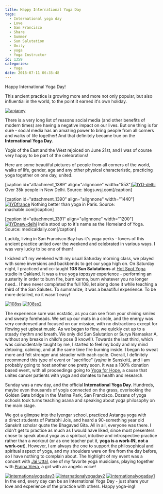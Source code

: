 ```yaml
---
title: Happy International Yoga Day
tags:
  - International yoga day
  - Love
  - San Francisco
  - Share
  - Summer
  - Sun Salutation
  - Unity
  - yoga
  - Yoga Instructor
id: 1359
categories:
  - Yoga
date: 2015-07-11 06:35:48
---
```


Happy International Yoga Day!

This ancient practice is growing more and more not only popular, but also influential in the world, to the point it earned it's own holiday.

[![anjaney](http://girlintheraw.com/wp-content/uploads/2015/06/anjaney.jpg)](http://girlintheraw.com/wp-content/uploads/2015/06/anjaney.jpg)

There is a very long list of reasons social media (and other benefits of modern times) are having a negative impact on our lives. But one thing is for sure - social media has an amazing power to bring people from all corners and walks of life together! And that definitely became true on the **International Yoga Day**.

Yogis of the East and the West rejoiced on June 21st, and I was of course very happy to be part of the celebrations!

Here are some beautiful pictures of people from all corners of the world, walks of life, gender, age and any other physical characteristic, practicing yoga together on one day, united.

[caption id="attachment_1389" align="alignnone" width="553"][![IYD-delhi](http://girlintheraw.com/wp-content/uploads/2015/06/IYD-delhi.jpg)](http://girlintheraw.com/wp-content/uploads/2015/06/IYD-delhi.jpg) Over 35k people in New Delhi. Source: blogs.wsj.com[/caption]

[caption id="attachment_1390" align="alignnone" width="1440"][![IYDfrance](http://girlintheraw.com/wp-content/uploads/2015/06/IYDfrance.jpg)](http://girlintheraw.com/wp-content/uploads/2015/06/IYDfrance.jpg) Nothing better than yoga in Paris. Source: mashable.com[/caption]

[caption id="attachment_1391" align="alignnone" width="1200"][![IYDnew-delhi](http://girlintheraw.com/wp-content/uploads/2015/06/IYDnew-delhi.jpg)](http://girlintheraw.com/wp-content/uploads/2015/06/IYDnew-delhi.jpg) India stood up to it's name as the Homeland of Yoga. Source: medicaldaily.com[/caption]

Luckily, living in San Francisco Bay has it's yoga perks - lovers of this ancient practice united over the weekend and celebrated in various ways. I was very lucky to be one of them!

I kicked off my weekend with my usual Saturday morning class, we played with some inversions and backbends to get our yoga high on. On Saturday night, I practiced and co-taught **108 Sun Salutations** at [Hot Spot Yoga](http://hotspotyo.com) studio in Oakland. It was a true yoga _tapasya_ experience - performing an austerity in order to burn fire, burn karma, burn whatever you no longer need.. I have never completed the full 108, let along done it while teaching a third of the San Salutes. To summarize, it was a beautiful experience. To be more detailed, no it wasn't easy!

[![108ss](http://girlintheraw.com/wp-content/uploads/2015/06/108ss.jpg)](http://girlintheraw.com/wp-content/uploads/2015/06/108ss.jpg) [![108ss2](http://girlintheraw.com/wp-content/uploads/2015/06/108ss2.jpg)](http://girlintheraw.com/wp-content/uploads/2015/06/108ss2.jpg)

The experience sure was ecstatic, as you can see from your shining smiles and sweaty foreheads. We set up our mats in a circle, and the energy was very condensed and focused on our mission, with no distractions except for flowing yet upbeat music. As we began to flow, we quickly cut up to a steady rhythm and breath. We only did Sun Salutation or Surya Namaskar A, without any breaks in child's pose (I know!!). Towards the last third, which was coincidentally taught by me, I started to feel my body and my mind detoxing, calming, and at the same time fire burning inside. I began to sweat more and felt stronger and steadier with each cycle. Overall, I definitely recommend this type of event or "sacrifice" (_yajna_ in Sanskrit), and I am probably going to host another one pretty soon. It was a 100% donation based event, with all proceedings going to [Yoga for Hope](http://nationalevents.cityofhope.org/site/PageNavigator/yoga_splash.html), a cause that unites cancer patients with yoga and donates to health and research.

Sunday was a new day, and the official **International Yoga Day**. Hundreds, maybe even thousands of yogis connected on the grass, overlooking the Golden Gate bridge in the Marina Park, San Francisco. Dozens of yoga schools took turns teaching asana and speaking about yoga philosophy on the main stage.

We got a glimpse into the Iyengar school, practiced Astanga yoga with a direct students of Pattabhi Jois, and heard a 90-something year old Sanskrit scholar quote the Bhagavad Gita. All in all, everyone was there. I didn't get to practice as much as I would have liked, since most presenters chose to speak about yoga as a spiritual, intuitive and introspective practice rather than a workout (or as one teacher put it, **yoga is a work-IN, not a work-out**). However, I am always the one to support the philosophical and spiritual aspect of yoga, and my shoulders were on fire from the day before, so I have nothing to complain about. The highlight of my event was a concert with [Jai Uttal](http://jaiuttal.com/), one of my favorite yoga musicians, playing together with [Prajna Viera](http://www.prajnavieira.com/), a girl with an angelic voice!

[![internationalyogaday3](http://girlintheraw.com/wp-content/uploads/2015/06/internationalyogaday3.jpg)](http://girlintheraw.com/wp-content/uploads/2015/06/internationalyogaday3.jpg) [![internationalyogaday2](http://girlintheraw.com/wp-content/uploads/2015/06/internationalyogaday2.jpg)](http://girlintheraw.com/wp-content/uploads/2015/06/internationalyogaday2.jpg) [![internationalyogaday1](http://girlintheraw.com/wp-content/uploads/2015/06/internationalyogaday1.jpg)](http://girlintheraw.com/wp-content/uploads/2015/06/internationalyogaday1.jpg)In the end, every day can be an International Yoga Day - just share your love and experience of the practice with others. Happy yoga-ing!

&nbsp;
